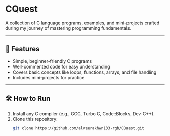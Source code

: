 # CQuest

A collection of C language programs, examples, and mini-projects crafted during my journey of mastering programming fundamentals.

---

## 📌 Features
- Simple, beginner-friendly C programs
- Well-commented code for easy understanding
- Covers basic concepts like loops, functions, arrays, and file handling
- Includes mini-projects for practice

---

## 🛠 How to Run
1. Install any C compiler (e.g., GCC, Turbo C, Code::Blocks, Dev-C++).
2. Clone this repository:
   ```bash
   git clone https://github.com/alveerakhwn133-rgb/CQuest.git
